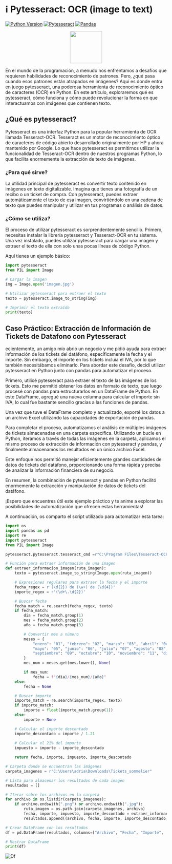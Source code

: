 # ℹ️ Pytesseract: OCR (image to text)
[![Python Version](https://img.shields.io/badge/python-3.8-blue)](https://www.python.org/downloads/release/python-380/)
[![Pytesseract](https://img.shields.io/pypi/v/pytesseract)](https://pypi.org/project/pytesseract/)
[![Pandas](https://img.shields.io/badge/pandas-1.2.0+-yellow)](https://pandas.pydata.org/)
<div id="header" align="center">
  <img src="https://i.giphy.com/media/v1.Y2lkPTc5MGI3NjExcm1tN3Zsdm81cjVjZTJscmExdmV2eTM3YmlkN2hzZHFhbDA2YXRmdCZlcD12MV9pbnRlcm5hbF9naWZfYnlfaWQmY3Q9cw/Zebztgv7jmkoLe1DoY/giphy.gif" width="100"/>
</div>

En el mundo de la programación, a menudo nos enfrentamos a desafíos que requieren habilidades de reconocimiento de patrones. Pero, ¿qué pasa cuando esos patrones están atrapados en imágenes? Aquí es donde entra en juego pytesseract, una poderosa herramienta de reconocimiento óptico de caracteres (OCR) en Python. En este artículo, exploraremos qué es pytesseract, cómo funciona y cómo puede revolucionar la forma en que interactuamos con imágenes que contienen texto.

## ¿Qué es pytesseract?
Pytesseract es una interfaz Python para la popular herramienta de OCR llamada Tesseract-OCR. Tesseract es un motor de reconocimiento óptico de caracteres de código abierto desarrollado originalmente por HP y ahora mantenido por Google. Lo que hace pytesseract es permitirnos utilizar la funcionalidad de Tesseract-OCR dentro de nuestros programas Python, lo que facilita enormemente la extracción de texto de imágenes.

### ¿Para qué sirve?
La utilidad principal de pytesseract es convertir texto contenido en imágenes en texto digitalizable. Imagina que tienes una fotografía de un recibo o un ticket de compra. Con pytesseract, puedes extraer automáticamente el texto de esa imagen, convirtiéndolo en una cadena de texto que puedes manipular y utilizar en tus programas o análisis de datos.

### ¿Cómo se utiliza?
El proceso de utilizar pytesseract es sorprendentemente sencillo. Primero, necesitas instalar la librería pytesseract y Tesseract-OCR en tu sistema. Una vez instalado, puedes utilizar pytesseract para cargar una imagen y extraer el texto de ella con solo unas pocas líneas de código Python.

Aquí tienes un ejemplo básico:
```python
import pytesseract
from PIL import Image

# Cargar la imagen
img = Image.open('imagen.jpg')

# Utilizar pytesseract para extraer el texto
texto = pytesseract.image_to_string(img)

# Imprimir el texto extraído
print(texto)
```
## Caso Práctico: Extracción de Información de Tickets de Datafono con Pytesseract
ecientemente, un amigo mío abrió un negocio y me pidió ayuda para extraer información de los tickets del datáfono, específicamente la fecha y el importe. Sin embargo, el importe en los tickets incluía el IVA, por lo que también necesitábamos eliminarlo. Para abordar este desafío, decidí utilizar pytesseract en Python junto con pandas para automatizar el proceso.

Primero, utilicé pytesseract para extraer el texto de las imágenes de los tickets. Esto me permitió obtener los datos en formato de texto, que luego procesé con pandas para estructurarlos en un DataFrame de Python. En este DataFrame, agregué una nueva columna para calcular el importe sin IVA, lo cual fue bastante sencillo gracias a las funciones de pandas.

Una vez que tuve el DataFrame completo y actualizado, exporté los datos a un archivo Excel utilizando las capacidades de exportación de pandas.

Para completar el proceso, automatizamos el análisis de múltiples imágenes de tickets almacenadas en una carpeta específica. Utilizando un bucle en Python, iteramos a través de todas las imágenes en la carpeta, aplicamos el mismo proceso de extracción de información con pytesseract y pandas, y finalmente almacenamos los resultados en un único archivo Excel.

Este enfoque nos permitió manejar eficientemente grandes cantidades de datos de tickets del datáfono, proporcionando una forma rápida y precisa de analizar la información financiera de su negocio.

En resumen, la combinación de pytesseract y pandas en Python facilitó enormemente la extracción y manipulación de datos de tickets del datáfono.

¡Espero que encuentres útil este ejemplo práctico y te anime a explorar las posibilidades de automatización que ofrecen estas herramientas!

A continuación, os comparto el script utilizado para automatizar esta tarea:
```python
import os
import pandas as pd
import re
import pytesseract
from PIL import Image

pytesseract.pytesseract.tesseract_cmd =r"C:\Program Files\Tesseract-OCR\tesseract.exe"

# Función para extraer información de una imagen
def extraer_informacion_imagen(ruta_imagen):
    texto = pytesseract.image_to_string(Image.open(ruta_imagen))

    # Expresiones regulares para extraer la fecha y el importe
    fecha_regex = r'(\d{2}) de (\w+) de (\d{4})'
    importe_regex = r'(\d+\.\d{2})'

    # Buscar fecha
    fecha_match = re.search(fecha_regex, texto)
    if fecha_match:
        dia = fecha_match.group(1)
        mes = fecha_match.group(2)
        año = fecha_match.group(3)

        # Convertir mes a número
        meses = {
            "enero": "01", "febrero": "02", "marzo": "03", "abril": "04",
            "mayo": "05", "junio": "06", "julio": "07", "agosto": "08",
            "septiembre": "09", "octubre": "10", "noviembre": "11", "diciembre": "12"
        }
        mes_num = meses.get(mes.lower(), None)

        if mes_num:
            fecha = f"{dia}/{mes_num}/{año}"
    else:
        fecha = None

    # Buscar importe
    importe_match = re.search(importe_regex, texto)
    if importe_match:
        importe = float(importe_match.group(1))
    else:
        importe = None

    # Calcular el importe descontado
    importe_descontado = importe / 1.21
    
    # Calcular el 21% del importe
    impuesto = importe - importe_descontado

    return fecha, importe, impuesto, importe_descontado

# Carpeta donde se encuentran las imágenes
carpeta_imagenes = r"C:\Users\adria\Downloads\Tickets_sommelier"

# Lista para almacenar los resultados de cada imagen
resultados = []

# Iterar sobre los archivos en la carpeta
for archivo in os.listdir(carpeta_imagenes):
    if archivo.endswith(".png") or archivo.endswith(".jpg"):
        ruta_imagen = os.path.join(carpeta_imagenes, archivo)
        fecha, importe, impuesto, importe_descontado = extraer_informacion_imagen(ruta_imagen)
        resultados.append((archivo, fecha, importe, importe_descontado, impuesto))

# Crear DataFrame con los resultados
df = pd.DataFrame(resultados, columns=["Archivo", "Fecha", "Importe",  "Importe Sin IVA", "IVA(21%)"])

# Mostrar DataFrame
print(df)

`````
![Df](https://github.com/adriansg1991/PytesseractOCR/blob/main/Df.png)
